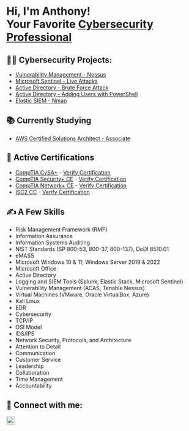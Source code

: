 <h1>Hi, I'm Anthony! <br/>Your Favorite</a> <a href="https://www.linkedin.com/in/mrbastone/"> Cybersecurity Professional</a></h1>

<h2>👨‍💻 Cybersecurity Projects:</h2>

  - [Vulnerability Management - Nessus](https://github.com/anthonybastone1/Vulnerability-Management)
  - [Microsoft Sentinel - Live Attacks](https://github.com/anthonybastone1/MicrosoftSentinel)
  - [Active Directory - Brute Force Attack](https://github.com/anthonybastone1/ActiveDirectory-Advanced)
  - [Active Directory - Adding Users with PowerShell](https://github.com/anthonybastone1/ActiveDirectory-PowerShell)
  - [Elastic SIEM - Nmap](https://github.com/anthonybastone1/elasticsiem)

<h2>📚 Currently Studying</h2>

- [AWS Certified Solutions Architect - Associate](https://github.com/anthonybastone1/AWS-SAA)

<h2>📄 Active Certifications</h2>

- [CompTIA CySA+](https://github.com/user-attachments/files/20426812/CompTIA_CySA%2B_Certificate.pdf) - [Verify Certification](https://www.credly.com/badges/bca3c105-4974-4bf5-91d6-284c897793cd/linked_in_profile)
- [CompTIA Security+ CE](https://github.com/anthonybastone1/anthonybastone1/assets/172090820/f860eda5-fcba-487b-98da-f0658a8670de) - [Verify Certification](https://www.credly.com/badges/5f4d71bf-1cd8-491e-b03a-62907d4326e4/public_url)
- [CompTIA Network+ CE](https://github.com/anthonybastone1/anthonybastone1/assets/172090820/0d6d5ef3-8ae0-49b5-9a99-b37cfdd480ff) - [Verify Certification](https://www.credly.com/badges/275213f6-ce5b-4fc5-b9ce-520591c11e90/public_url)
- [ISC2 CC](https://github.com/user-attachments/files/20426811/ISC2.CC.pdf) - [Verify Certification](https://www.credly.com/badges/2385fd01-c564-4ca7-9b77-ed889880a07c/public_url)

<h2>✍️ A Few Skills</h2>

  - Risk Management Framework (RMF)
  - Information Assurance
  - Information Systems Auditing
  - NIST Standards (SP 800-53, 800-37, 800-137), DoDI 8510.01
  - eMASS
  - Microsoft Windows 10 & 11; Windows Server 2019 & 2022
  - Microsoft Office
  - Active Directory
  - Logging and SIEM Tools (Splunk, Elastic Stack, Microsoft Sentinel)
  - Vulnerability Management (ACAS, Tenable Nessus)
  - Virtual Machines (VMware, Oracle VirtualBox, Azure)
  - Kali Linux
  - EDR
  - Cybersecurity
  - TCP/IP
  - OSI Model
  - IDS/IPS
  - Network Security, Protocols, and Architecture
  - Attention to Detail
  - Communication
  - Customer Service
  - Leadership
  - Collaboration
  - Time Management
  - Accountability

<h2> 🤳 Connect with me:</h2>

[<img align="left" alt="AnthonyBastone | LinkedIn" width="22px" src="https://cdn.jsdelivr.net/npm/simple-icons@v3/icons/linkedin.svg" />][linkedin]

[linkedin]: https://linkedin.com/in/mrbastone

<!--
**anthonybastone1/anthonybastone1** is a ✨ _special_ ✨ repository because its `README.md` (this file) appears on your GitHub profile.

Here are some ideas to get you started:

- 🔭 I’m currently working on ...
- 🌱 I’m currently learning ...
- 👯 I’m looking to collaborate on ...
- 🤔 I’m looking for help with ...
- 💬 Ask me about ...
- 📫 How to reach me: ...
- 😄 Pronouns: ...
- ⚡ Fun fact: ...
-->
